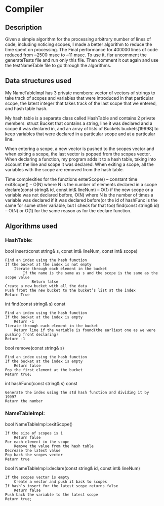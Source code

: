 # Compiler

## Description
Given a simple algorithm for the processing arbitrary number of lines of code, including noticing scopes, I made a better algorithm to reduce the time spent on processing. The Final performance for 400000 lines of code reduced from ~2500 msec to ~11 msec. To use it, fisr uncomment the generateTests file and run only this file. Then comment it out again and use the testNameTable file to go through the algorithms.

## Data structures used
My NameTableImpl has 3 private members: vector of vectors of strings to take track of scopes and variables that were introduced in that particular scope, the latest integer that takes track of the last scope that we entered, and hash table hash.
	
My hash table is a separate class called HashTable and contains 2 private members: struct Bucket that contains a string, line it was declared and a scope it was declared in, and an array of lists of Buckets buckets[19998] to keep variables that were declared in a particular scope and at a particular line.

When entering a scope, a new vector is pushed to the scopes vector and when exiting a scope, the last vector is popped from the scopes vector.
When declaring a function, my program adds it to a hash table, taking into account the line and scope it was declared. When exiting a scope, all the variables with the scope are removed from the hash table.

Time complexities for the functions
enterScope() – constant time
exitScope() – O(N) where N is the number of elements declared in a scope
declare(const string& id, const int& lineNum) – O(1) if the new scope or a variable was not declared before, O(N) where N is the number of times a variable was declared if it was declared before(or the id of hashFunc is the same for some other variable, but I check for that too)
find(const string& id) – O(N) or O(1) for the same reason as for the declare function. 

## Algorithms used

### HashTable:

bool insert(const string& s, const int& lineNum, const int& scope)

	Find an index using the hash function
	If the bucket at the index is not empty
		Iterate through each element in the bucket
			If the name is the same as s and the scope is the same as the scope value
				Return false
	Create a new bucket with all the data
	Push front the new bucket to the bucket’s list at the index
	Return True

int find(const string& s) const

	Find an index using the hash function
	If the bucket at the index is empty
		Return -1
	Iterate through each element in the bucket
		Return line if the variable is found(the earliest one as we were pushing front declaring)
	Return -1

bool remove(const string& s)

	Find an index using the hash function
	If the bucket at the index is empty
		Return false
	Pop the first element at the bucket
	Return true;

int hashFunc(const string& s) const

	Generate the index using the std hash function and dividing it by 19997
	Return the number


### NameTableImpl:

bool NameTableImpl::exitScope()

	If the size of scopes is 1
		Return false
	For each element in the scope
		Remove the value from the hash table
	Decrease the latest value
	Pop back the scopes vector
	Return true

bool NameTableImpl::declare(const string& id, const int& lineNum)

	If the scopes vector is empty
		Create a vector and push it back to scopes
	If hash’s insert for the latest scope returns false
		Return false
	Push back the variable to the latest scope
	Return true;

